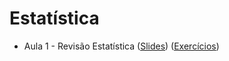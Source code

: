 # Estatística

* Aula 1 - Revisão Estatística ([Slides](https://github.com/ai2-education-fiep-turma-4/03-introducao-a-estatistica/tree/master/slides/aula1/03_estatistica.pdf)) ([Exercícios](https://github.com/ai2-education-fiep-turma-4/03-introducao-a-estatistica/tree/master/exercicios/aula1))
